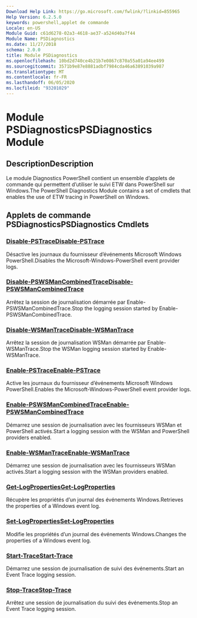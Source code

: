 ```yaml
---
Download Help Link: https://go.microsoft.com/fwlink/?linkid=855965
Help Version: 6.2.5.0
keywords: powershell,applet de commande
Locale: en-US
Module Guid: c61d6278-02a3-4618-ae37-a524d40a7f44
Module Name: PSDiagnostics
ms.date: 11/27/2018
schema: 2.0.0
title: Module PSDiagnostics
ms.openlocfilehash: 10bd2d740ce4b21b7e0867c870a55a01a94ee499
ms.sourcegitcommit: 3571b9e87e8881adbf7984cda46a63891039a987
ms.translationtype: MT
ms.contentlocale: fr-FR
ms.lasthandoff: 06/05/2020
ms.locfileid: "93201029"
---
```

# <span data-ttu-id="e32e9-103">Module PSDiagnostics</span><span class="sxs-lookup"><span data-stu-id="e32e9-103">PSDiagnostics Module</span></span>

## <span data-ttu-id="e32e9-104">Description</span><span class="sxs-lookup"><span data-stu-id="e32e9-104">Description</span></span>

<span data-ttu-id="e32e9-105">Le module Diagnostics PowerShell contient un ensemble d’applets de commande qui permettent d’utiliser le suivi ETW dans PowerShell sur Windows.</span><span class="sxs-lookup"><span data-stu-id="e32e9-105">The PowerShell Diagnostics Module contains a set of cmdlets that enables the use of ETW tracing in PowerShell on Windows.</span></span>

## <span data-ttu-id="e32e9-106">Applets de commande PSDiagnostics</span><span class="sxs-lookup"><span data-stu-id="e32e9-106">PSDiagnostics Cmdlets</span></span>

### [<span data-ttu-id="e32e9-107">Disable-PSTrace</span><span class="sxs-lookup"><span data-stu-id="e32e9-107">Disable-PSTrace</span></span>](Disable-PSTrace.md)
<span data-ttu-id="e32e9-108">Désactive les journaux du fournisseur d’événements Microsoft Windows PowerShell.</span><span class="sxs-lookup"><span data-stu-id="e32e9-108">Disables the Microsoft-Windows-PowerShell event provider logs.</span></span>

### [<span data-ttu-id="e32e9-109">Disable-PSWSManCombinedTrace</span><span class="sxs-lookup"><span data-stu-id="e32e9-109">Disable-PSWSManCombinedTrace</span></span>](Disable-PSWSManCombinedTrace.md)
<span data-ttu-id="e32e9-110">Arrêtez la session de journalisation démarrée par Enable-PSWSManCombinedTrace.</span><span class="sxs-lookup"><span data-stu-id="e32e9-110">Stop the logging session started by Enable-PSWSManCombinedTrace.</span></span>

### [<span data-ttu-id="e32e9-111">Disable-WSManTrace</span><span class="sxs-lookup"><span data-stu-id="e32e9-111">Disable-WSManTrace</span></span>](Disable-WSManTrace.md)
<span data-ttu-id="e32e9-112">Arrêtez la session de journalisation WSMan démarrée par Enable-WSManTrace.</span><span class="sxs-lookup"><span data-stu-id="e32e9-112">Stop the WSMan logging session started by Enable-WSManTrace.</span></span>

### [<span data-ttu-id="e32e9-113">Enable-PSTrace</span><span class="sxs-lookup"><span data-stu-id="e32e9-113">Enable-PSTrace</span></span>](Enable-PSTrace.md)
<span data-ttu-id="e32e9-114">Active les journaux du fournisseur d’événements Microsoft Windows PowerShell.</span><span class="sxs-lookup"><span data-stu-id="e32e9-114">Enables the Microsoft-Windows-PowerShell event provider logs.</span></span>

### [<span data-ttu-id="e32e9-115">Enable-PSWSManCombinedTrace</span><span class="sxs-lookup"><span data-stu-id="e32e9-115">Enable-PSWSManCombinedTrace</span></span>](Enable-PSWSManCombinedTrace.md)
<span data-ttu-id="e32e9-116">Démarrez une session de journalisation avec les fournisseurs WSMan et PowerShell activés.</span><span class="sxs-lookup"><span data-stu-id="e32e9-116">Start a logging session with the WSMan and PowerShell providers enabled.</span></span>

### [<span data-ttu-id="e32e9-117">Enable-WSManTrace</span><span class="sxs-lookup"><span data-stu-id="e32e9-117">Enable-WSManTrace</span></span>](Enable-WSManTrace.md)
<span data-ttu-id="e32e9-118">Démarrez une session de journalisation avec les fournisseurs WSMan activés.</span><span class="sxs-lookup"><span data-stu-id="e32e9-118">Start a logging session with the WSMan providers enabled.</span></span>

### [<span data-ttu-id="e32e9-119">Get-LogProperties</span><span class="sxs-lookup"><span data-stu-id="e32e9-119">Get-LogProperties</span></span>](Get-LogProperties.md)
<span data-ttu-id="e32e9-120">Récupère les propriétés d’un journal des événements Windows.</span><span class="sxs-lookup"><span data-stu-id="e32e9-120">Retrieves the properties of a Windows event log.</span></span>

### [<span data-ttu-id="e32e9-121">Set-LogProperties</span><span class="sxs-lookup"><span data-stu-id="e32e9-121">Set-LogProperties</span></span>](Set-LogProperties.md)
<span data-ttu-id="e32e9-122">Modifie les propriétés d’un journal des événements Windows.</span><span class="sxs-lookup"><span data-stu-id="e32e9-122">Changes the properties of a Windows event log.</span></span>

### [<span data-ttu-id="e32e9-123">Start-Trace</span><span class="sxs-lookup"><span data-stu-id="e32e9-123">Start-Trace</span></span>](Start-Trace.md)
<span data-ttu-id="e32e9-124">Démarrez une session de journalisation de suivi des événements.</span><span class="sxs-lookup"><span data-stu-id="e32e9-124">Start an Event Trace logging session.</span></span>

### [<span data-ttu-id="e32e9-125">Stop-Trace</span><span class="sxs-lookup"><span data-stu-id="e32e9-125">Stop-Trace</span></span>](Stop-Trace.md)
<span data-ttu-id="e32e9-126">Arrêtez une session de journalisation du suivi des événements.</span><span class="sxs-lookup"><span data-stu-id="e32e9-126">Stop an Event Trace logging session.</span></span>
